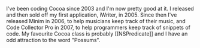 

I've been coding Cocoa since 2003 and I'm now pretty good at it. I released and then sold off my first application, iWriter, in 2005. Since then I've released Minim in 2006, to help musicians keep track of their music, and Code Collector Pro in 2007, to help programmers keep track of snippets of code. My favourite Cocoa class is probably [[NSPredicate]] and I have an odd attraction to the word "Possums".